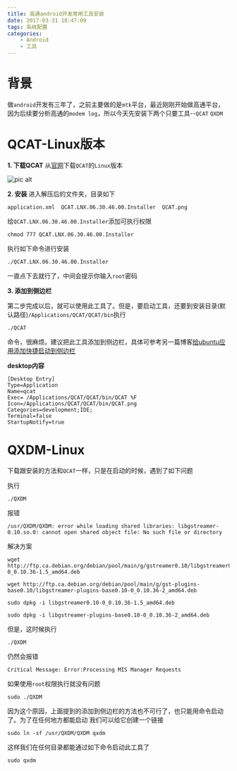 ```yaml
---
title: 高通android开发常用工具安装
date: 2017-03-31 18:47:09
tags: 系统配置
categories:
    - Android
    - 工具
---
```


# 背景

做`android`开发有三年了，之前主要做的是`mtk`平台，最近刚刚开始做高通平台，因为后续要分析高通的`modem log`，所以今天先安装下两个只要工具--`QCAT` `QXDM`

# QCAT-Linux版本

**1. 下载QCAT**
从[官网](https://createpoint.qti.qualcomm.com/tools/#)下载`QCAT`的`Linux`版本

![pic alt](https://github.com/zsl-github/blog/raw/master/source/picture/qcat_1.png)

**2. 安装**
进入解压后的文件夹，目录如下

```
application.xml  QCAT.LNX.06.30.46.00.Installer  QCAT.png

```
给`QCAT.LNX.06.30.46.00.Installer`添加可执行权限

```
chmod 777 QCAT.LNX.06.30.46.00.Installer
```

执行如下命令进行安装

```
./QCAT.LNX.06.30.46.00.Installer
```

一直点下去就行了，中间会提示你输入`root`密码

**3. 添加到侧边栏**

第二步完成以后，就可以使用此工具了。但是，要启动工具，还要到安装目录(默认路径)`/Applications/QCAT/QCAT/bin`执行
```
./QCAT
```
命令，很麻烦。建议把此工具添加到侧边栏，具体可参考另一篇博客[给ubuntu应用添加快捷启动到侧边栏](http://zsl1989.com/2017/09/06/%E7%B3%BB%E7%BB%9F%E9%85%8D%E7%BD%AE/%E7%BB%99ubuntu%E5%BA%94%E7%94%A8%E6%B7%BB%E5%8A%A0%E5%BF%AB%E6%8D%B7%E5%90%AF%E5%8A%A8%E5%88%B0%E4%BE%A7%E8%BE%B9%E6%A0%8F/)

**desktop内容**
```
[Desktop Entry]
Type=Application
Name=qcat
Exec= /Applications/QCAT/QCAT/bin/QCAT %F
Icon=/Applications/QCAT/QCAT/bin/QCAT.png
Categories=development;IDE;
Terminal=false
StartupNotify=true
```
# QXDM-Linux

下载跟安装的方法和`QCAT`一样，只是在启动的时候，遇到了如下问题

执行
```
./QXDM
```
报错

```
/usr/QXDM/QXDM: error while loading shared libraries: libgstreamer-0.10.so.0: cannot open shared object file: No such file or directory
```
解决方案

```
wget http://ftp.ca.debian.org/debian/pool/main/g/gstreamer0.10/libgstreamer0.10-0_0.10.36-1.5_amd64.deb

wget http://ftp.ca.debian.org/debian/pool/main/g/gst-plugins-base0.10/libgstreamer-plugins-base0.10-0_0.10.36-2_amd64.deb

sudo dpkg -i libgstreamer0.10-0_0.10.36-1.5_amd64.deb

sudo dpkg -i libgstreamer-plugins-base0.10-0_0.10.36-2_amd64.deb
```

但是，这时候执行

```
./QXDM
```
仍然会报错

```
Critical Message: Error:Processing MIS Manager Requests
```
如果使用`root`权限执行就没有问题

```
sudo ./QXDM
```
因为这个原因，上面提到的添加到侧边栏的方法也不可行了，也只能用命令启动了。为了在任何地方都能启动
我们可以给它创建一个链接

```
sudo ln -sf /usr/QXDM/QXDM qxdm
```
这样我们在任何目录都能通过如下命令启动此工具了

```
sudo qxdm
```

